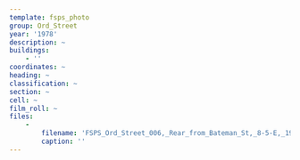 ```yaml
---
template: fsps_photo
group: Ord_Street
year: '1978'
description: ~
buildings:
    - ''
coordinates: ~
heading: ~
classification: ~
section: ~
cell: ~
film_roll: ~
files:
    -
        filename: 'FSPS_Ord_Street_006,_Rear_from_Bateman_St,_8-5-E,_1978.png'
        caption: ''
---
```

